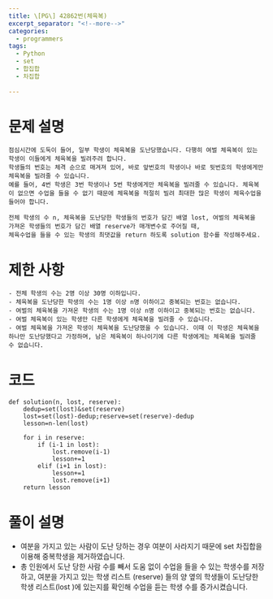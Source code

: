 ```yaml
---
title: \[PG\] 42862번(체육복) 
excerpt_separator: "<!--more-->"
categories:
  - programmers
tags:
  - Python
  - set
  - 합집합
  - 차집합
  
---
```


# 문제 설명
```
점심시간에 도둑이 들어, 일부 학생이 체육복을 도난당했습니다. 다행히 여벌 체육복이 있는 학생이 이들에게 체육복을 빌려주려 합니다. 
학생들의 번호는 체격 순으로 매겨져 있어, 바로 앞번호의 학생이나 바로 뒷번호의 학생에게만 체육복을 빌려줄 수 있습니다. 
예를 들어, 4번 학생은 3번 학생이나 5번 학생에게만 체육복을 빌려줄 수 있습니다. 체육복이 없으면 수업을 들을 수 없기 때문에 체육복을 적절히 빌려 최대한 많은 학생이 체육수업을 들어야 합니다.

전체 학생의 수 n, 체육복을 도난당한 학생들의 번호가 담긴 배열 lost, 여벌의 체육복을 가져온 학생들의 번호가 담긴 배열 reserve가 매개변수로 주어질 때, 
체육수업을 들을 수 있는 학생의 최댓값을 return 하도록 solution 함수를 작성해주세요.
```

# 제한 사항
```
- 전체 학생의 수는 2명 이상 30명 이하입니다.
- 체육복을 도난당한 학생의 수는 1명 이상 n명 이하이고 중복되는 번호는 없습니다.
- 여벌의 체육복을 가져온 학생의 수는 1명 이상 n명 이하이고 중복되는 번호는 없습니다.
- 여벌 체육복이 있는 학생만 다른 학생에게 체육복을 빌려줄 수 있습니다.
- 여벌 체육복을 가져온 학생이 체육복을 도난당했을 수 있습니다. 이때 이 학생은 체육복을 하나만 도난당했다고 가정하며, 남은 체육복이 하나이기에 다른 학생에게는 체육복을 빌려줄 수 없습니다.
```

# 코드
```
def solution(n, lost, reserve):
    dedup=set(lost)&set(reserve)
    lost=set(lost)-dedup;reserve=set(reserve)-dedup
    lesson=n-len(lost)
    
    for i in reserve:
        if (i-1 in lost):    
            lost.remove(i-1)
            lesson+=1                
        elif (i+1 in lost):
            lesson+=1
            lost.remove(i+1)
    return lesson
```
# 풀이 설명
  - 여분을 가지고 있는 사람이 도난 당하는 경우 여분이 사라지기 때문에 set 차집합을 이용해 중복학생을 제거하였습니다.
  - 총 인원에서 도난 당한 사람 수를 빼서 도움 없이 수업을 들을 수 있는 학생수를 저장하고, 여분을 가지고 있는 학생 리스트 (reserve) 들의 양 옆의 학생들이 도난당한 학생 리스트(lost )에 있는지를 확인해 수업을 듣는 학생 수를 증가시켰습니다.
